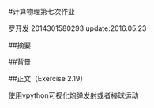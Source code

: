 #计算物理第七次作业

罗开发  2014301580293  update:2016.05.23

##摘要

##背景


##正文（Exercise 2.19）


使用vpython可视化炮弹发射或者棒球运动
